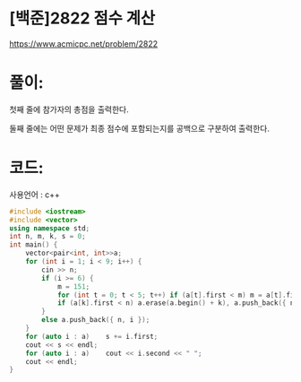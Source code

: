 # [백준]2822 점수 계산

https://www.acmicpc.net/problem/2822

# 풀이:

첫째 줄에 참가자의 총점을 출력한다. 

둘째 줄에는 어떤 문제가 최종 점수에 포함되는지를 공백으로 구분하여 출력한다.



# **코드:** 

사용언어 : c++
```c++
#include <iostream>
#include <vector>
using namespace std;
int n, m, k, s = 0;
int main() {
	vector<pair<int, int>>a;
	for (int i = 1; i < 9; i++) {
		cin >> n;
		if (i >= 6) {
			m = 151;
			for (int t = 0; t < 5; t++) if (a[t].first < m) m = a[t].first, k = t;
			if (a[k].first < n) a.erase(a.begin() + k), a.push_back({ n,i });
		}
		else a.push_back({ n, i });
	}
	for (auto i : a)	s += i.first;
	cout << s << endl;
	for (auto i : a)	cout << i.second << " ";
	cout << endl;
}
```

